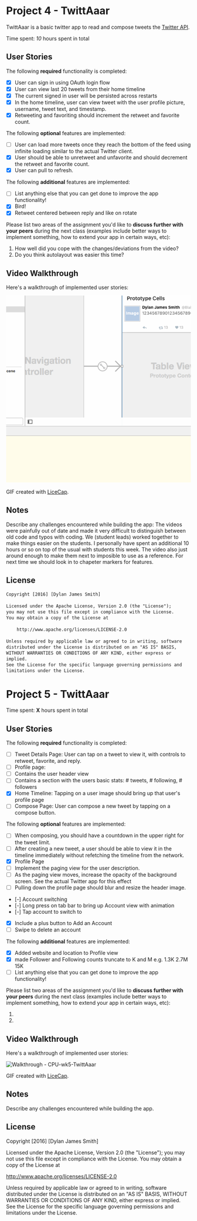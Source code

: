 # Project 4 - TwittAaar

TwittAaar is a basic twitter app to read and compose tweets the [Twitter API](https://apps.twitter.com/).

Time spent: *10* hours spent in total

## User Stories

The following **required** functionality is completed:

- [x] User can sign in using OAuth login flow
- [x] User can view last 20 tweets from their home timeline
- [x] The current signed in user will be persisted across restarts
- [x] In the home timeline, user can view tweet with the user profile picture, username, tweet text, and timestamp.
- [x] Retweeting and favoriting should increment the retweet and favorite count.

The following **optional** features are implemented:

- [ ] User can load more tweets once they reach the bottom of the feed using infinite loading similar to the actual Twitter client.
- [x] User should be able to unretweet and unfavorite and should decrement the retweet and favorite count.
- [x] User can pull to refresh.

The following **additional** features are implemented:

- [ ] List anything else that you can get done to improve the app functionality!
- [x] Bird!
- [x] Retweet centered between reply and like on rotate

Please list two areas of the assignment you'd like to **discuss further with your peers** during the next class (examples include better ways to implement something, how to extend your app in certain ways, etc):

1. How well did you cope with the changes/deviations from the video?
2. Do you think autolayout was easier this time?

## Video Walkthrough 

Here's a walkthrough of implemented user stories:

![Walkthrough - CPU-wk4-TwittAaar](walkthrough.gif)

GIF created with [LiceCap](http://www.cockos.com/licecap/).

## Notes

Describe any challenges encountered while building the app:
The videos were painfully out of date and made it very difficult to distinguish between old code and typos with coding. We (student leads) worked together to make things easier on the students. I personally have spent an additional 10 hours or so on top of the usual with students this week. 
The video also just around enough to make them next to imposible to use as a reference. For next time we should look in to chapeter markers for features. 

## License

    Copyright [2016] [Dylan James Smith]

    Licensed under the Apache License, Version 2.0 (the "License");
    you may not use this file except in compliance with the License.
    You may obtain a copy of the License at

        http://www.apache.org/licenses/LICENSE-2.0

    Unless required by applicable law or agreed to in writing, software
    distributed under the License is distributed on an "AS IS" BASIS,
    WITHOUT WARRANTIES OR CONDITIONS OF ANY KIND, either express or implied.
    See the License for the specific language governing permissions and
    limitations under the License.


# Project 5 - TwittAaar

Time spent: **X** hours spent in total

## User Stories

The following **required** functionality is completed:

- [ ] Tweet Details Page: User can tap on a tweet to view it, with controls to retweet, favorite, and reply.
- [ ] Profile page:
- [ ] Contains the user header view
- [ ] Contains a section with the users basic stats: # tweets, # following, # followers
- [x] Home Timeline: Tapping on a user image should bring up that user's profile page
- [ ] Compose Page: User can compose a new tweet by tapping on a compose button.

The following **optional** features are implemented:

- [ ] When composing, you should have a countdown in the upper right for the tweet limit.
- [ ] After creating a new tweet, a user should be able to view it in the timeline immediately without refetching the timeline from the network.
- [x] Profile Page
- [ ] Implement the paging view for the user description.
- [ ] As the paging view moves, increase the opacity of the background screen. See the actual Twitter app for this effect
- [ ] Pulling down the profile page should blur and resize the header image.
- [-] Account switching
- [-] Long press on tab bar to bring up Account view with animation
- [-] Tap account to switch to
- [x] Include a plus button to Add an Account
- [ ] Swipe to delete an account

The following **additional** features are implemented:

- [x] Added website and location to Profile view
- [x] made Follower and Following counts truncate to K and M e.g. 1.3K 2.7M 15K
- [ ] List anything else that you can get done to improve the app functionality!

Please list two areas of the assignment you'd like to **discuss further with your peers** during the next class (examples include better ways to implement something, how to extend your app in certain ways, etc):

1. 
2. 

## Video Walkthrough 

Here's a walkthrough of implemented user stories:

![Walkthrough - CPU-wk5-TwittAaar](walkthrough2.gif)

GIF created with [LiceCap](http://www.cockos.com/licecap/).

## Notes

Describe any challenges encountered while building the app.

## License

Copyright [2016] [Dylan James Smith]

Licensed under the Apache License, Version 2.0 (the "License");
you may not use this file except in compliance with the License.
You may obtain a copy of the License at

http://www.apache.org/licenses/LICENSE-2.0

Unless required by applicable law or agreed to in writing, software
distributed under the License is distributed on an "AS IS" BASIS,
WITHOUT WARRANTIES OR CONDITIONS OF ANY KIND, either express or implied.
See the License for the specific language governing permissions and
limitations under the License.
